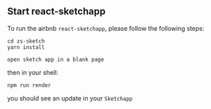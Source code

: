 ## Start react-sketchapp

To run the airbnb `react-sketchapp`, please follow the following steps:

```
cd zs-sketch
yarn install
```

`open sketch app in a blank page`

then in your shell:

`npm run render`

you should see an update in your `Sketchapp`
